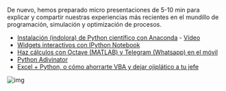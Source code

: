 De nuevo, hemos preparado micro presentaciones de 5-10 min para explicar
y compartir nuestras experiencias más recientes en el mundillo de programación,
simulación y optimización de procesos.

* [Instalación (indolora) de Python científico con Anaconda](http://nbviewer.ipython.org/github/AeroPython/Curso_AeroPython/blob/master/Notebooks/Clase0_Bienvenido.ipynb) -  [Vídeo](https://www.youtube.com/watch?v=kLuwGhvWJzE)
* [Widgets interactivos con IPython Notebook](http://nbviewer.ipython.org/urls/raw.github.com/CAChemE/lightning-talks/master/2015-02/Isotermas-adsorcion-python.ipynb)
* [Haz cálculos con Octave (MATLAB) y Telegram (Whatsapp) en el móvil](http://nbviewer.ipython.org/urls/raw.github.com/CAChemE/lightning-talks/master/2015-02/TeleOctave.ipynb)
* [Python Adivinator](http://nbviewer.ipython.org/github/CAChemE/lightning-talks/blob/master/2015-02/juego-python-adivinator.ipynb)
* [Excel + Python, o cómo ahorrarte VBA y dejar ojiplático a tu jefe](https://github.com/CAChemE/lightning-talks/blob/master/2015-02/PythonExcel.zip?raw=true)

![img](/PythonExcel/python-vba.gif)
